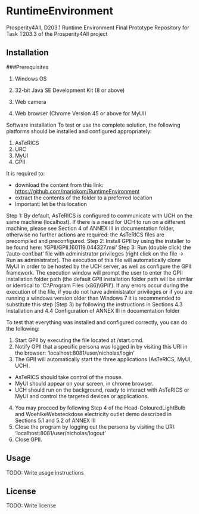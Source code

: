 # RuntimeEnvironment

Prosperity4All, D203.1 Runtime Environment Final Prototype
Repository for Task T203.3 of the Prosperity4All project

## Installation

###Prerequisites

1) Windows OS

2) 32-bit Java SE Development Kit (8 or above)

3) Web camera

4) Web browser (Chrome Version 45 or above for MyUI)



Software installation
To test or use the complete solution, the following platforms should be installed and configured appropriately:
1) AsTeRICS
2) URC
3) MyUI
4) GPII

It is required to:
- download the content from this link: https://github.com/mariokom/RuntimeEnvironment
- extract the contents of the folder to a preferred location
- Important: let <REFolderPath> be this location


Step 1: By default, AsTeRICS is configured to communicate with UCH on the same machine (localhost). If there is a need for UCH to run on a different machine, please see Section 4 of ANNEX III in documentation folder, otherwise no further actions are required: the AsTeRICS files are precompiled and preconfigured.
Step 2: Install GPII by using the installer to be found here: ‘<REFolderPath>/GPII/GPII.160119.044327.msi’
Step 3: Run (double click) the ‘<REFolderPath>/auto-conf.bat’ file with administrator privileges (right click on the file -> Run as administrator). The execution of this file will automatically clone MyUI in order to be hosted by the UCH server, as well as configure the GPII framework. The execution window will prompt the user to enter the GPII installation folder path (the default GPII installation folder path will be similar or identical to ‘C:\Program Files (x86)\GPII’). If any errors occur during the execution of the file, if you do not have administrator privileges or if you are running a windows version older than Windows 7 it is recommended to substitute this step (Step 3) by following the instructions in Sections 4.3 Installation and 4.4 Configuration of ANNEX III in documentation folder
	

To test that everything was installed and configured correctly, you can do the following:
1) Start GPII by executing the file located at <GPIIRootFolder>/start.cmd.
2) Notify GPII that a specific persona was logged in by visiting this URI in the browser: ‘localhost:8081/user/nicholas/login’
3) The GPII will automatically start the three applications (AsTeRICS, MyUI, UCH).
- AsTeRICS should take control of the mouse.
- MyUI should appear on your screen, in chrome browser.
- UCH should run on the background, ready to interact with AsTeRICS or MyUI and control the targeted devices or applications.
4) You may proceed by following Step 4 of the Head-ColouredLightBulb and WoehlkeWebsteckdose electricity outlet demo described in Sections 5.1 and 5.2 of ANNEX III
5) Close the program by logging out the persona by visiting the URI: ‘localhost:8081/user/nicholas/logout’
6) Close GPII.


## Usage

TODO: Write usage instructions


## License

TODO: Write license
